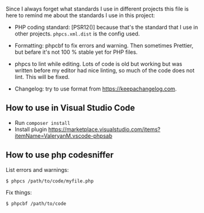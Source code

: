 Since I always forget what standards I use in different projects this file is here to remind me about the standards I use in this project:

- PHP coding standard: [PSR12()] because that's the standard that I use in other projects.
  `phpcs.xml.dist` is the config used.

- Formatting:
  phpcbf to fix errors and warning.
  Then sometimes Prettier, but befare it's not 100 % stable yet for PHP files.

- phpcs to lint while editing. Lots of code is old but working but was written
  before my editor had nice linting, so much of the code does not lint. This will be fixed.

* Changelog: try to use format from https://keepachangelog.com.

## How to use in Visual Studio Code

- Run `composer install`
- Install plugin https://marketplace.visualstudio.com/items?itemName=ValeryanM.vscode-phpsab

## How to use php codesniffer

List errors and warnings:

    $ phpcs /path/to/code/myfile.php

Fix things:

    $ phpcbf /path/to/code
